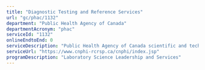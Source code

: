 ```yaml
---
title: "Diagnostic Testing and Reference Services"
url: "gc/phac/1132"
department: "Public Health Agency of Canada"
departmentAcronym: "phac"
serviceId: "1132"
onlineEndtoEnd: 0
serviceDescription: "Public Health Agency of Canada scientific and technical staff use the Agency’s laboratory facilities and scientific and technical expertise to carry out testing to identify and characterize infectious agents. These services are also provided to public health partners from Federal, Provincial and Territorial governments, as well as partners from international and healthcare settings. Additionally, specialized testing and development of innovative tools may be offered as a national service or transferred to provincial/territorial governments and municipalities to improve public health laboratory response capacity across Canada."
serviceUrl: "https://www.cnphi-rcrsp.ca/cnphi/index.jsp"
programDescription: "Laboratory Science Leadership and Services"
---
```

